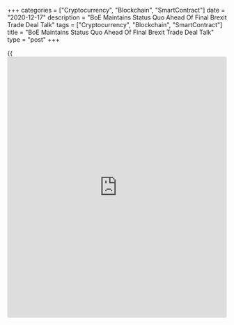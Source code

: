 +++
categories = ["Cryptocurrency", "Blockchain", "SmartContract"]
date = "2020-12-17"
description = "BoE Maintains Status Quo Ahead Of Final Brexit Trade Deal Talk"
tags = ["Cryptocurrency", "Blockchain", "SmartContract"]
title = "BoE Maintains Status Quo Ahead Of Final Brexit Trade Deal Talk"
type = "post"
+++

{{<iframe id="large-banner" src="https://www.bounty.group/#slide=9.0" width="100%" height="600" scrolling="no" style="border: 0px solid rgb(216, 221, 230); border-radius: 3px;">}}

At the last scheduled meeting for this year, [policy](https://www.fintechee.com/policy/)makers of the Bank of
England unanimously decided to retain the record low UK interest rate
and quantitative easing amid the uncertainty over the post-Brexit trade
deal.

The nine-member monetary [policy](https://www.fintechee.com/policy/) committee headed by Governor Andrew
Bailey voted to hold the interest rate at 0.10 percent and the
quantitative easing at GBP 895 billion, as widely expected, on Thursday.

At the November meeting, the bank had raised the size of the asset
purchase programme by GBP 150 billion to the current level.

The committee today extended the availability of the term funding scheme
for small and medium-sized enterprises for six months until October 31,
2021.

The BoE decision came ahead of the end of the Brexit transition period.
The European Parliament has set December 20 as deadline for the post
Brexit trade agreement.

As the forecasts are based on a Brexit deal, any failure on talks would
force the MPC to call an emergency meeting rather than waiting until its
next scheduled meeting on February 4, 2021, Thomas Pugh, an economist at
Capital Economics, said.

Assuming there is a Brexit Christmas miracle, the economist said the
[economy][1] will probably recover considerably faster in 2021 than the
MPC does, meaning that the MPC won't have to loosen [policy](https://www.fintechee.com/policy/) further.

Although inflation eased to 0.3 percent in November, the MPC expects it
to rise quite sharply towards the target in the spring, as the VAT cut
comes to an end and the large fall in energy prices earlier this year
drops out of the annual comparison.

As the November inflation was more than one percentage point below the 2
percent target, BoE Governor wrote an open letter to the Chancellor
Rishi Sunak explaining the reason for the decline.

In the letter, Bailey said the MPC expects inflation to remain below 1
percent in the near term.

He noted that the effects of the Covid-19 pandemic have been associated
with a sharp reduction in economic activity in the UK and globally,
reducing UK inflation through a number of channels.

If the outlook for inflation weakens, the MPC said it stands ready to
take whatever additional action is necessary to achieve its remit.

If trade negotiations did not reach an agreement, CPI inflation would be
likely to be higher and GDP growth weaker.

"Compared with previous periods during which non-negotiated Brexit
outcomes had been possible, the economy was starting from a weaker
position with greater spare capacity, increasing the Committee's
tolerance for a temporary overshoot in inflation," the bank said.

However, it would be important to ensure that medium-term inflation
expectations remained well anchored.

The bank said the successful trialling of some Covid vaccines and
initial plans to roll them out widely over the first half of next year
is likely to reduce the downside risks to the economic outlook than
previously assessed.

The additional fiscal measures in Spending Review 2020 are likely to
boost GDP by an estimated peak of over 1 percent during 2021-22, the
bank said.

For comments and feedback [contact](https://www.playgroundfx.com/contact/): editorial@rtt[news](https://www.letsplayfx.com/blog/forex-news-website/).com

[Economic News][1]

 **What parts of the world are seeing the best (and worst) economic
performances lately? Click[here][2] to check out our [Econ Scorecard][2]
and find out! See up-to-the-moment [ranking](https://www.playgroundfx.com/blog/crypto-exchange-ranking/)s for the best and worst
performers in [GDP][3], [unemployment rate][4], [inflation][5] and much
more.**

   1. www.rtt[news](https://www.letsplayfx.com/blog/forex-news-website/).com/Content/EconomicNews.aspx
   2. www.rtt[news](https://www.letsplayfx.com/blog/forex-news-website/).com/economic-scorecard/world-rank/PPI/highest-performance.aspx
   3. www.rtt[news](https://www.letsplayfx.com/blog/forex-news-website/).com/economic-scorecard/world-rank/GDP/highest-performance.aspx
   4. www.rtt[news](https://www.letsplayfx.com/blog/forex-news-website/).com/economic-scorecard/world-rank/unemployment-rate/lowest-performance.aspx
   5. www.rtt[news](https://www.letsplayfx.com/blog/forex-news-website/).com/economic-scorecard/world-rank/CPI/highest-performance.aspx